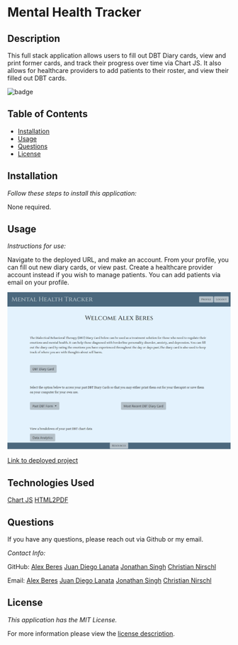 # Mental Health Tracker

## Description

This full stack application allows users to fill out DBT Diary cards, view and print former cards, and track their progress over time via Chart JS. It also allows for healthcare providers to add patients to their roster, and view their filled out DBT cards.

![badge](https://img.shields.io/badge/license-MIT-green)


## Table of Contents
  * [Installation](#installation)
  * [Usage](#usage)
  * [Questions](#questions)
  * [License](#license)
    
    
## Installation
    
  _Follow these steps to install this application:_

  None required.
      
## Usage

  _Instructions for use:_

  Navigate to the deployed URL, and make an account.  From your profile, you can fill out new diary cards, or view past.  Create a healthcare provider account instead if you wish to manage patients.  You can add patients via email on your profile.
  
  ![Media of application](./assets/screencapture-mental-health-tracker-dbt-herokuapp-profile-2021-11-09-09_41_16.png)
        
  [Link to deployed project](https://mental-health-tracker-dbt.herokuapp.com/)

## Technologies Used
  [Chart JS](https://www.chartjs.org/)
  [HTML2PDF](https://github.com/eKoopmans/html2pdf.js)
## Questions
      
  If you have any questions, please reach out via Github or my email.
  
  _Contact Info:_

  GitHub: [Alex Beres](https://github.com/alextheshire)
          [Juan Diego Lanata](https://github.com/JDLanata)
          [Jonathan Singh](https://github.com/jmsingh9899)
          [Christian Nirschl](https://github.com/ChrisNirschl1)

  Email: [Alex Beres](mailto:aalexbberes@gmail.com)
         [Juan Diego Lanata](mailto:JuanDL456@gmail.com)
         [Jonathan Singh](mailto:jmsingh9899@gmail.com)
         [Christian Nirschl](mailto:christiannirschl6@gmail.com)
    
## License

      
  _This application has the MIT License._
      
  For more information please view the [license description](https://choosealicense.com/licenses/MIT).
  
  

